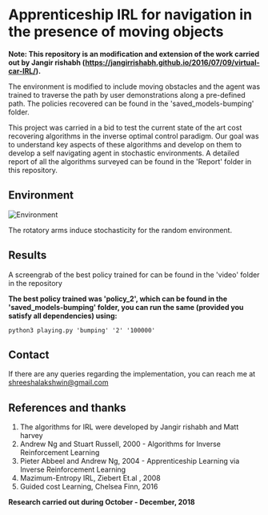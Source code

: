 # Apprenticeship IRL for navigation in the presence of moving objects

**Note: This repository is an modification and extension of the work carried out by Jangir rishabh (https://jangirrishabh.github.io/2016/07/09/virtual-car-IRL/).** 

The environment is modified to include moving obstacles and the agent was trained to traverse the path by user demonstrations along a pre-defined path. The policies recovered can be found in the 'saved_models-bumping' folder.

This project was carried in a bid to test the current state of the art cost recovering algorithms in the inverse optimal control paradigm. Our goal was to understand key aspects of these algorithms and develop on them to develop a self navigating agent in stochastic environments. A detailed report of all the algorithms surveyed can be found in the 'Report' folder in this repository. 


## Environment 

![Environment](http://github.com/test13234/IRL_Test/Images/Env "Modified simulation environment")

The rotatory arms induce stochasticity for the random environment. 

## Results
 
A screengrab of the best policy trained for can be found in the 'video' folder in the repository

**The best policy trained was 'policy_2', which can be found in the 'saved_models-bumping' folder, you can run the same (provided you satisfy all dependencies) using:** 

`python3 playing.py 'bumping' '2' '100000'`


## Contact

If there are any queries regarding the implementation, you can reach me at shreeshalakshwin@gmail.com

## References and thanks

1. The algorithms for IRL were developed by Jangir rishabh and Matt harvey
2. Andrew Ng and Stuart Russell, 2000 - Algorithms for Inverse Reinforcement Learning
3. Pieter Abbeel and Andrew Ng, 2004 - Apprenticeship Learning via Inverse Reinforcement Learning
4. Mazimum-Entropy IRL, Ziebert Et.al , 2008
5. Guided cost Learning, Chelsea Finn, 2016


**Research carried out during October - December, 2018**

